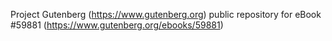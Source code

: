 Project Gutenberg (https://www.gutenberg.org) public repository for
eBook #59881 (https://www.gutenberg.org/ebooks/59881)
